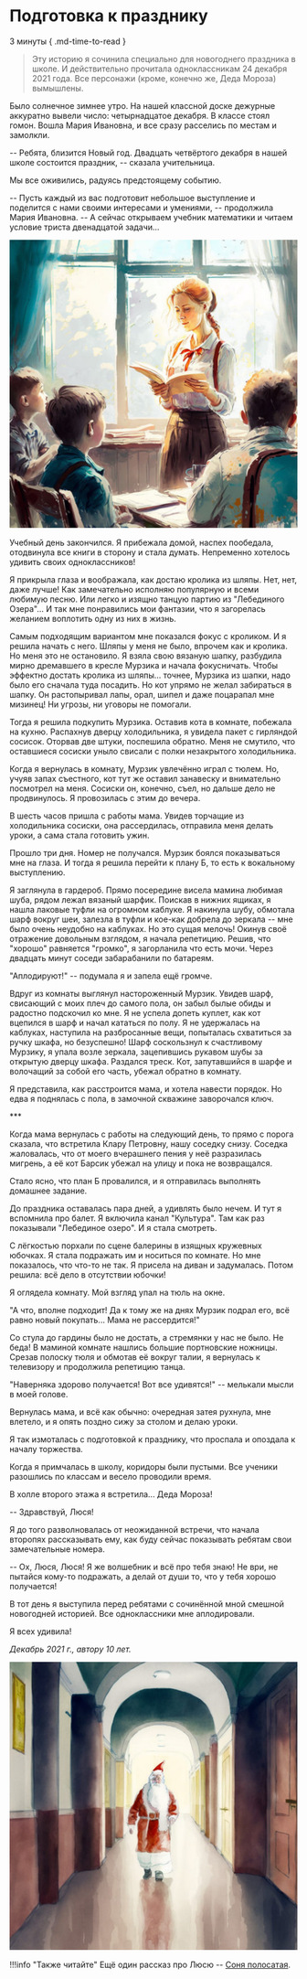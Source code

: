 # Подготовка к празднику

3 минуты
{ .md-time-to-read }

> Эту историю я сочинила специально для новогоднего праздника в школе. И действительно прочитала одноклассникам 24 декабря 2021 года. Все персонажи (кроме, конечно же, Деда Мороза) вымышлены.

Было солнечное зимнее утро. На нашей классной доске дежурные аккуратно вывели число: четырнадцатое декабря. В классе стоял гомон. Вошла Мария Ивановна, и все сразу расселись по местам и замолкли.

-- Ребята, близится Новый год. Двадцать четвёртого декабря в нашей школе состоится праздник, -- сказала учительница.

Мы все оживились, радуясь предстоящему событию.

-- Пусть каждый из вас подготовит небольшое выступление и поделится с нами своими интересами и умениями, -- продолжила Мария Ивановна. -- А сейчас открываем учебник математики и читаем условие триста двенадцатой задачи...

![Подготовка к празднику](../images/festival.jpg)

Учебный день закончился. Я прибежала домой, наспех пообедала, отодвинула все книги в сторону и стала думать. Непременно хотелось удивить своих одноклассников!

Я прикрыла глаза и воображала, как достаю кролика из шляпы. Нет, нет, даже лучше! Как замечательно исполняю популярную и всеми любимую песню. Или легко и изящно танцую партию из "Лебединого Озера"... И так мне понравились мои фантазии, что я загорелась желанием воплотить одну из них в жизнь.

Самым подходящим вариантом мне показался фокус с кроликом. И я решила начать с него. Шляпы у меня не было, впрочем как и кролика. Но меня это не остановило. Я взяла свою вязаную шапку, разбудила мирно дремавшего в кресле Мурзика и начала фокусничать. Чтобы эффектно достать кролика из шляпы... точнее, Мурзика из шапки, надо было его сначала туда посадить. Но кот упрямо не желал забираться в шапку. Он растопыривал лапы, орал, шипел и даже поцарапал мне мизинец! Ни угрозы, ни уговоры не помогали.

Тогда я решила подкупить Мурзика. Оставив кота в комнате, побежала на кухню. Распахнув дверцу холодильника, я увидела пакет с гирляндой сосисок. Оторвав две штуки, поспешила обратно. Меня не смутило, что оставшиеся сосиски уныло свисали с полки незакрытого холодильника.

Когда я вернулась в комнату, Мурзик увлечённо играл с тюлем. Но, учуяв запах съестного, кот тут же оставил занавеску и внимательно посмотрел на меня. Сосиски он, конечно, съел, но дальше дело не продвинулось. Я провозилась с этим до вечера.

В шесть часов пришла с работы мама. Увидев торчащие из холодильника сосиски, она рассердилась, отправила меня делать уроки, а сама стала готовить ужин.

Прошло три дня. Номер не получался. Мурзик боялся показываться мне на глаза. И тогда я решила перейти к плану Б, то есть к вокальному выступлению.

Я заглянула в гардероб. Прямо посередине висела мамина любимая шуба, рядом лежал вязаный шарфик. Поискав в нижних ящиках, я нашла лаковые туфли на огромном каблуке. Я накинула шубу, обмотала шарф вокруг шеи, залезла в туфли и кое-как добрела до зеркала -- мне было очень неудобно на каблуках. Но это сущая мелочь! Окинув своё отражение довольным взглядом, я начала репетицию. Решив, что "хорошо" равняется "громко", я загорланила что есть мочи. Через двадцать минут соседи забарабанили по батареям.

"Аплодируют!" -- подумала я и запела ещё громче.

Вдруг из комнаты выглянул настороженный Мурзик. Увидев шарф, свисающий с моих плеч до самого пола, он забыл былые обиды и радостно подскочил ко мне. Я не успела допеть куплет, как кот вцепился в шарф и начал кататься по полу. Я не удержалась на каблуках, наступила на разбросанные вещи, попыталась схватиться за ручку шкафа, но безуспешно! Шарф соскользнул к счастливому Мурзику, я упала возле зеркала, зацепившись рукавом шубы за открытую дверцу шкафа. Раздался треск. Кот, запутавшийся в шарфе и волочащий за собой его часть, убежал обратно в комнату.

Я представила, как расстроится мама, и хотела навести порядок. Но едва я поднялась с пола, в замочной скважине заворочался ключ.

\***

Когда мама вернулась с работы на следующий день, то прямо с порога сказала, что встретила Клару Петровну, нашу соседку снизу. Соседка жаловалась, что от моего вчерашнего пения у неё разразилась мигрень, а её кот Барсик убежал на улицу и пока не возвращался.

Стало ясно, что план Б провалился, и я отправилась выполнять домашнее задание.

До праздника оставалась пара дней, а удивлять было нечем. И тут я вспомнила про балет. Я включила канал "Культура". Там как раз показывали "Лебединое озеро". И я стала смотреть.

С лёгкостью порхали по сцене балерины в изящных кружевных юбочках. Я стала подражать им и носиться по комнате. Но мне показалось, что что-то не так. Я присела на диван и задумалась. Потом решила: всё дело в отсутствии юбочки!

Я оглядела комнату. Мой взгляд упал на тюль на окне.

"А что, вполне подходит! Да к тому же на днях Мурзик подрал его, всё равно новый покупать... Мама не рассердится!"

Со стула до гардины было не достать, а стремянки у нас не было. Не беда! В маминой комнате нашлись большие портновские ножницы. Срезав полоску тюля и обмотав её вокруг талии, я вернулась к телевизору и продолжила репетицию танца.

"Наверняка здорово получается! Вот все удивятся!" -- мелькали мысли в моей голове.

Вернулась мама, и всё как обычно: очередная затея рухнула, мне влетело, и я опять поздно сижу за столом и делаю уроки.

Я так измоталась с подготовкой к празднику, что проспала и опоздала к началу торжества.

Когда я примчалась в школу, коридоры были пустыми. Все ученики разошлись по классам и весело проводили время.

В холле второго этажа я встретила... Деда Мороза!

-- Здравствуй, Люся! 

Я до того разволновалась от неожиданной встречи, что начала второпях рассказывать ему, как буду сейчас показывать ребятам свои замечательные номера.

-- Ох, Люся, Люся! Я же волшебник и всё про тебя знаю! Не ври, не пытайся кому-то подражать, а делай от души то, что у тебя хорошо получается!

В тот день я выступила перед ребятами с сочинённой мной смешной новогодней историей. Все одноклассники мне аплодировали.

Я всех удивила!

*Декабрь 2021 г., автору 10 лет.*

![Дед Мороз](../images/ded-moroz.jpg)

!!!info "Также читайте"
    Ещё один рассказ про Люсю -- [Соня полосатая](./sonya.md).
